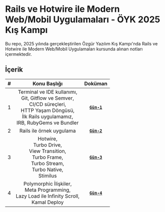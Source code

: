 # Rails ve Hotwire ile Modern Web/Mobil Uygulamaları - ÖYK 2025 Kış Kampı

Bu repo, 2025 yılında gerçekleştirilen Özgür Yazılım Kış Kampı'nda Rails ve Hotwire ile Modern Web/Mobil Uygulamaları kursunda alınan notları içermektedir.

## İçerik

| # | Konu Başlığı | Doküman |
|:-:|:------------:|:-------:|
| 1 | Terminal ve IDE kullanımı,<br> Git, Gitflow ve Semver,<br> CI/CD süreçleri,<br> HTTP Yaşam Döngüsü,<br> İlk Rails uygulamamız,<br> IRB, RubyGems ve Bundler | [**`Gün-1`**](gun_1.md) |
| 2 | Rails ile örnek uygulama| [**`Gün-2`**](gun_1.md) |
| 3 | Hotwire,<br> Turbo Drive,<br> View Transition,<br> Turbo Frame,<br> Turbo Stream,<br> Turbo Native, <br> Stimilus | [**`Gün-3`**](gun_1.md) |
| 4 | Polymorphic İlişkiler,<br> Meta Programming,<br> Lazy Load ile Infinity Scroll, <br> Kamal Deploy| [**`Gün-4`**](gun_1.md) |

##
